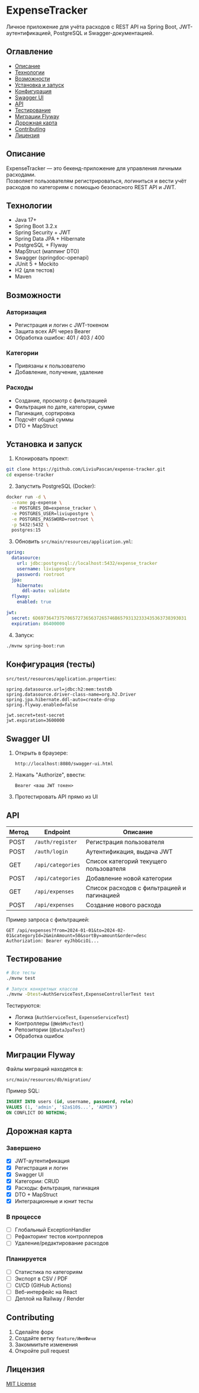 # ExpenseTracker

Личное приложение для учёта расходов с REST API на Spring Boot, JWT-аутентификацией, PostgreSQL и Swagger-документацией.

## Оглавление

- [Описание](#описание)  
- [Технологии](#технологии)  
- [Возможности](#возможности)  
- [Установка и запуск](#установка-и-запуск)  
- [Конфигурация](#конфигурация)  
- [Swagger UI](#swagger-ui)  
- [API](#api)  
- [Тестирование](#тестирование)  
- [Миграции Flyway](#миграции-flyway)  
- [Дорожная карта](#дорожная-карта)  
- [Contributing](#contributing)  
- [Лицензия](#лицензия)  

## Описание

ExpenseTracker — это бекенд-приложение для управления личными расходами.  
Позволяет пользователям регистрироваться, логиниться и вести учёт расходов по категориям с помощью безопасного REST API и JWT.

## Технологии

- Java 17+
- Spring Boot 3.2.x
- Spring Security + JWT
- Spring Data JPA + Hibernate
- PostgreSQL + Flyway
- MapStruct (маппинг DTO)
- Swagger (springdoc-openapi)
- JUnit 5 + Mockito
- H2 (для тестов)
- Maven

## Возможности

### Авторизация

- Регистрация и логин с JWT-токеном
- Защита всех API через Bearer
- Обработка ошибок: 401 / 403 / 400

### Категории

- Привязаны к пользователю
- Добавление, получение, удаление

### Расходы

- Создание, просмотр с фильтрацией
- Фильтрация по дате, категории, сумме
- Пагинация, сортировка
- Подсчёт общей суммы
- DTO + MapStruct

## Установка и запуск

1. Клонировать проект:

```bash
git clone https://github.com/LiviuPascan/expense-tracker.git
cd expense-tracker
```

2. Запустить PostgreSQL (Docker):

```bash
docker run -d \
  --name pg-expense \
  -e POSTGRES_DB=expense_tracker \
  -e POSTGRES_USER=liviupostgre \
  -e POSTGRES_PASSWORD=rootroot \
  -p 5432:5432 \
  postgres:15
```

3. Обновить `src/main/resources/application.yml`:

```yaml
spring:
  datasource:
    url: jdbc:postgresql://localhost:5432/expense_tracker
    username: liviupostgre
    password: rootroot
  jpa:
    hibernate:
      ddl-auto: validate
  flyway:
    enabled: true

jwt:
  secret: 6D69736473757065727365637265746B65793132333435363738393031
  expiration: 86400000
```

4. Запуск:

```bash
./mvnw spring-boot:run
```

## Конфигурация (тесты)

`src/test/resources/application.properties`:

```properties
spring.datasource.url=jdbc:h2:mem:testdb
spring.datasource.driver-class-name=org.h2.Driver
spring.jpa.hibernate.ddl-auto=create-drop
spring.flyway.enabled=false

jwt.secret=test-secret
jwt.expiration=3600000
```

## Swagger UI

1. Открыть в браузере:
   ```
   http://localhost:8080/swagger-ui.html
   ```

2. Нажать "Authorize", ввести:
   ```
   Bearer <ваш JWT токен>
   ```

3. Протестировать API прямо из UI

## API

| Метод | Endpoint          | Описание                                 |
|-------|-------------------|------------------------------------------|
| POST  | `/auth/register`  | Регистрация пользователя                 |
| POST  | `/auth/login`     | Аутентификация, выдача JWT               |
| GET   | `/api/categories` | Список категорий текущего пользователя   |
| POST  | `/api/categories` | Добавление новой категории               |
| GET   | `/api/expenses`   | Список расходов с фильтрацией и пагинацией |
| POST  | `/api/expenses`   | Создание нового расхода                  |

Пример запроса с фильтрацией:

```
GET /api/expenses?from=2024-01-01&to=2024-02-01&categoryId=2&minAmount=50&sortBy=amount&order=desc
Authorization: Bearer eyJhbGciOi...
```

## Тестирование

```bash
# Все тесты
./mvnw test

# Запуск конкретных классов
./mvnw -Dtest=AuthServiceTest,ExpenseControllerTest test
```

Тестируются:

- Логика (`AuthServiceTest`, `ExpenseServiceTest`)
- Контроллеры (`@WebMvcTest`)
- Репозитории (`@DataJpaTest`)
- Обработка ошибок

## Миграции Flyway

Файлы миграций находятся в:

```
src/main/resources/db/migration/
```

Пример SQL:

```sql
INSERT INTO users (id, username, password, role)
VALUES (1, 'admin', '$2a$10$...', 'ADMIN')
ON CONFLICT DO NOTHING;
```

## Дорожная карта

### Завершено

- [x] JWT-аутентификация
- [x] Регистрация и логин
- [x] Swagger UI
- [x] Категории: CRUD
- [x] Расходы: фильтрация, пагинация
- [x] DTO + MapStruct
- [x] Интеграционные и юнит тесты

### В процессе

- [ ] Глобальный ExceptionHandler
- [ ] Рефакторинг тестов контроллеров
- [ ] Удаление/редактирование расходов

### Планируется

- [ ] Статистика по категориям
- [ ] Экспорт в CSV / PDF
- [ ] CI/CD (GitHub Actions)
- [ ] Веб-интерфейс на React
- [ ] Деплой на Railway / Render

## Contributing

1. Сделайте форк
2. Создайте ветку `feature/ИмяФичи`
3. Закоммитьте изменения
4. Откройте pull request

## Лицензия

[MIT License](LICENSE)

